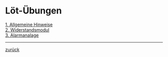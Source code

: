 <link rel="stylesheet" href="https://hi2272.github.io/StyleMD.css">

# Löt-Übungen

[1. Allgemeine Hinweise](01Hinweise.html)  
[2. Widerstandsmodul](02Widerstandsmodul.html)  
[3. Alarmanalage](03Alarmanlage.html)  
  
***
  
[zurück](../../index.html)   
